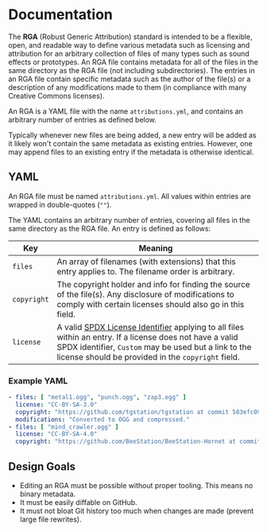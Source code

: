 # Documentation

The **RGA** (Robust Generic Attribution) standard is intended to be a flexible, open, and readable way <!--Insert more marketing bull that sounds good here!--> to define various metadata such as licensing and attribution for an arbitrary collection of files of many types such as sound effects or prototypes. An RGA file contains metadata for all of the files in the same directory as the RGA file (not including subdirectories). The entries in an RGA file contain specific metadata such as the author of the file(s) or a description of any modifications made to them (in compliance with many Creative Commons licenses).

An RGA is a YAML file with the name `attributions.yml`, and contains an arbitrary number of entries as defined below.

Typically whenever new files are being added, a new entry will be added as it likely won't contain the same metadata as existing entries. However, one may append files to an existing entry if the metadata is otherwise identical.

## YAML

An RGA file must be named `attributions.yml`. All values within entries are wrapped in double-quotes (`""`).

The YAML contains an arbitrary number of entries, covering all files in the same directory as the RGA file. An entry is defined as follows:

Key | Meaning
--- | -------
`files` | An array of filenames (with extensions) that this entry applies to. The filename order is arbitrary.
`copyright` | The copyright holder and info for finding the source of the file(s). Any disclosure of modifications to comply with certain licenses should also go in this field.
`license` | A valid [SPDX License Identifier](https://spdx.org/licenses/) applying to all files within an entry. If a license does not have a valid SPDX identifier, `Custom` may be used but a link to the license should be provided in the `copyright` field.

### Example YAML

```yaml
- files: [ "metal1.ogg", "punch.ogg", "zap3.ogg" ]
  license: "CC-BY-SA-3.0"
  copyright: "https://github.com/tgstation/tgstation at commit 583efc098b3ce871715afd02d0f9990150a48ec2"
  modifications: "Converted to OGG and compressed."
- files: [ "mind_crawler.ogg" ]
  license: "CC-BY-SA-4.0"
  copyright: "https://github.com/BeeStation/BeeStation-Hornet at commit 10220eb0c787e47e8f845a11b43ed140bbf72889"
```

## Design Goals

* Editing an RGA must be possible without proper tooling. This means no binary metadata.
* It must be easily diffable on GitHub.
* It must not bloat Git history too much when changes are made (prevent large file rewrites).